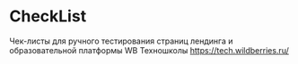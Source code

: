 # CheckList 
Чек-листы для ручного тестирования страниц лендинга и образовательной платформы WB Техношколы https://tech.wildberries.ru/
